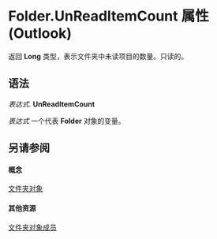 
# Folder.UnReadItemCount 属性 (Outlook)

返回 **Long** 类型，表示文件夹中未读项目的数量。只读的。


## 语法

 _表达式_. **UnReadItemCount**

 _表达式_ 一个代表 **Folder** 对象的变量。


## 另请参阅


#### 概念


[文件夹对象](3cf6cda8-6d70-666e-2643-9d9c5b9cacfc.md)
#### 其他资源


[文件夹对象成员](788acd42-377a-1803-7713-50e45086e2d1.md)